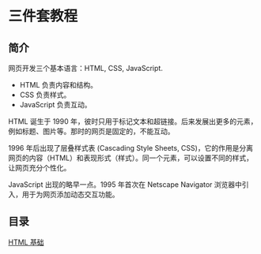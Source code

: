 # 三件套教程

## 简介

网页开发三个基本语言：HTML, CSS, JavaScript.

- HTML 负责内容和结构。
- CSS 负责样式。
- JavaScript 负责互动。

HTML 诞生于 1990 年，彼时只用于标记文本和超链接。后来发展出更多的元素，例如标题、图片等。那时的网页是固定的，不能互动。

1996 年后出现了层叠样式表 (Cascading Style Sheets, CSS)，它的作用是分离网页的内容（HTML）和表现形式（样式）。同一个元素，可以设置不同的样式，让网页充分个性化。

JavaScript 出现的略早一点。1995 年首次在 Netscape Navigator 浏览器中引入，用于为网页添加动态交互功能。

## 目录

[HTML 基础](./html.md)
